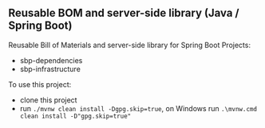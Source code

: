Reusable BOM and server-side library (Java / Spring Boot)
----------------------------

Reusable Bill of Materials and server-side library for Spring Boot Projects:
- sbp-dependencies
- sbp-infrastructure

To use this project:
- clone this project
- run `./mvnw clean install -Dgpg.skip=true`, on Windows run `.\mvnw.cmd clean install -D"gpg.skip=true"`
